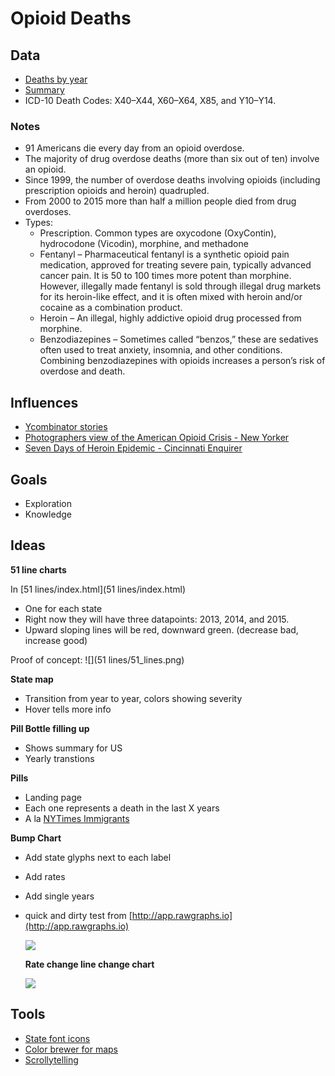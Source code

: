 # Opioid Deaths

## Data

- [Deaths by year](https://www.cdc.gov/drugoverdose/data/statedeaths.html)
- [Summary](https://www.cdc.gov/drugoverdose/data/analysis.html)
- ICD-10 Death Codes: X40–X44, X60–X64, X85, and Y10–Y14.

### Notes

- 91 Americans die every day from an opioid overdose.
- The majority of drug overdose deaths (more than six out of ten) involve an opioid.
- Since 1999, the number of overdose deaths involving opioids (including prescription opioids and heroin) quadrupled.
- From 2000 to 2015 more than half a million people died from drug overdoses.
- Types:
  - Prescription. Common types are oxycodone (OxyContin), hydrocodone (Vicodin), morphine, and methadone
  - Fentanyl – Pharmaceutical fentanyl is a synthetic opioid pain medication, approved for treating severe pain, typically advanced cancer pain. It is 50 to 100 times more potent than morphine. However, illegally made fentanyl is sold through illegal drug markets for its heroin-like effect, and it is often mixed with heroin and/or cocaine as a combination product.
  - Heroin – An illegal, highly addictive opioid drug processed from morphine.
  - Benzodiazepines – Sometimes called “benzos,” these are sedatives often used to treat anxiety, insomnia, and other conditions. Combining benzodiazepines with opioids increases a person’s risk of overdose and death.

## Influences

- [Ycombinator stories](https://news.ycombinator.com/item?id=15657523)
- [Photographers view of the American Opioid Crisis - New Yorker](https://www.newyorker.com/news/news-desk/a-photographers-view-of-the-american-opioid-crisis)
- [Seven Days of Heroin Epidemic - Cincinnati Enquirer](https://www.cincinnati.com/pages/interactives/seven-days-of-heroin-epidemic-cincinnati/)

## Goals

- Exploration
- Knowledge

## Ideas

 **51 line charts**

In [51 lines/index.html](51 lines/index.html)

- One for each state
- Right now they will have three datapoints: 2013, 2014, and 2015.
- Upward sloping lines will be red, downward green. (decrease bad, increase good)

Proof of concept:
![](51 lines/51_lines.png)


 **State map**

- Transition from year to year, colors showing severity
- Hover tells more info

 **Pill Bottle filling up**

- Shows summary for US
- Yearly transtions

 **Pills**

- Landing page
- Each one represents a death in the last X years
- A la [NYTimes Immigrants](https://www.nytimes.com/interactive/2016/11/29/us/trump-unauthorized-immigrants.html)

 **Bump Chart**

- Add state glyphs next to each label
- Add rates
- Add single years
- quick and dirty test from [http://app.rawgraphs.io](http://app.rawgraphs.io)

  ![](https://static.notion-static.com/9648aa7e257e41c48d802562d336f4c0/2010-2015_Opioid_Deaths_from_RAW.png)

   **Rate change line change chart**

  ![](https://static.notion-static.com/c1a7663e41654b74b5f43f67bc909778/m655051e1f.gif)

## Tools

- [State font icons](https://github.com/propublica/stateface)
- [Color brewer for maps](http://colorbrewer2.org/#type=sequential&scheme=YlOrRd&n=5)
- [Scrollytelling](https://pudding.cool/process/how-to-implement-scrollytelling/)
